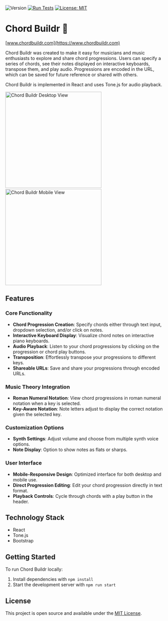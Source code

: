 ![Version](https://img.shields.io/badge/version-1.8.1-blue)
[![Run Tests](https://github.com/jekrch/chord-buildr/actions/workflows/test_on_push.yml/badge.svg)](https://github.com/jekrch/chord-buildr/actions/workflows/test_on_push.yml)
[![License: MIT](https://img.shields.io/badge/License-MIT-yellow.svg)](https://opensource.org/licenses/MIT)

# Chord Buildr :musical_keyboard:

[www.chordbuildr.com](https://www.chordbuildr.com)

Chord Buildr was created to make it easy for musicians and music enthusiasts to explore and share chord progressions. Users can specify a series of chords, see their notes displayed on interactive keyboards, transpose them, and play audio. Progressions are encoded in the URL, which can be saved for future reference or shared with others.

Chord Buildr is implemented in React and uses Tone.js for audio playback.

<p float="left">
  <img height="300" src="https://user-images.githubusercontent.com/8173930/222991277-aff07c7d-4208-4609-b117-def1e096e328.png" alt="Chord Buildr Desktop View"/>
  &nbsp;&nbsp;&nbsp;
  <img height="300" src="https://github.com/user-attachments/assets/8bd80a63-2cdd-4fd7-8bd7-ea84425a3e92" alt="Chord Buildr Mobile View"/>
</p>

## Features

### Core Functionality
- **Chord Progression Creation**: Specify chords either through text input, dropdown selection, and/or click on notes.
- **Interactive Keyboard Display**: Visualize chord notes on interactive piano keyboards.
- **Audio Playback**: Listen to your chord progressions by clicking on the progression or chord play buttons.
- **Transposition**: Effortlessly transpose your progressions to different keys.
- **Shareable URLs**: Save and share your progressions through encoded URLs.

### Music Theory Integration
- **Roman Numeral Notation**: View chord progressions in roman numeral notation when a key is selected.
- **Key-Aware Notation**: Note letters adjust to display the correct notation given the selected key.

### Customization Options
- **Synth Settings**: Adjust volume and choose from multiple synth voice options.
- **Note Display**: Option to show notes as flats or sharps.

### User Interface
- **Mobile-Responsive Design**: Optimized interface for both desktop and mobile use.
- **Direct Progression Editing**: Edit your chord progression directly in text format.
- **Playback Controls**: Cycle through chords with a play button in the header.

## Technology Stack

- React
- Tone.js 
- Bootstrap 

## Getting Started

To run Chord Buildr locally:

1. Install dependencies with `npm install`
2. Start the development server with `npm run start`

## License

This project is open source and available under the [MIT License](LICENSE).
